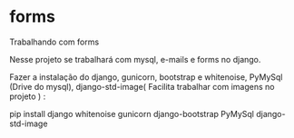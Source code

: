 # forms
Trabalhando com forms  

Nesse projeto se trabalhará com mysql, e-mails e forms no django.

Fazer a instalação do django, gunicorn, bootstrap e whitenoise, PyMySql (Drive do mysql), django-std-image( Facilita trabalhar com imagens no projeto ) :  

pip install django whitenoise gunicorn django-bootstrap PyMySql django-std-image  


